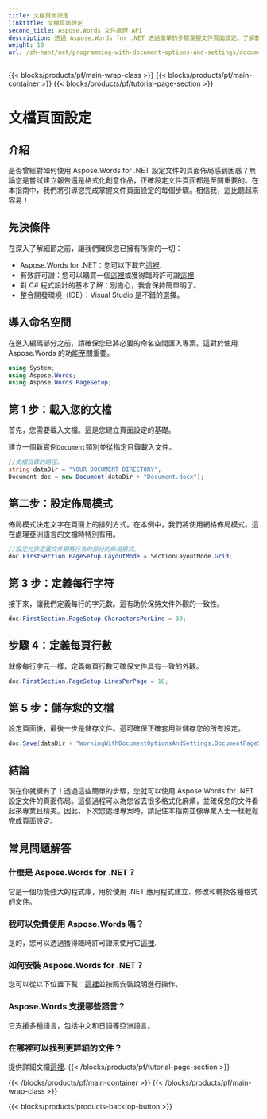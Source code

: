 ```yaml
---
title: 文檔頁面設定
linktitle: 文檔頁面設定
second_title: Aspose.Words 文件處理 API
description: 透過 Aspose.Words for .NET 透過簡單的步驟掌握文件頁面設定。了解載入、設定佈局、定義每行字元、每頁行數以及儲存文件。
weight: 10
url: /zh-hant/net/programming-with-document-options-and-settings/document-page-setup/
---
```


{{< blocks/products/pf/main-wrap-class >}}
{{< blocks/products/pf/main-container >}}
{{< blocks/products/pf/tutorial-page-section >}}

# 文檔頁面設定

## 介紹

是否曾經對如何使用 Aspose.Words for .NET 設定文件的頁面佈局感到困惑？無論您是嘗試建立報告還是格式化創意作品，正確設定文件頁面都是至關重要的。在本指南中，我們將引導您完成掌握文件頁面設定的每個步驟。相信我，這比聽起來容易！

## 先決條件

在深入了解細節之前，讓我們確保您已擁有所需的一切：

-  Aspose.Words for .NET：您可以下載它[這裡](https://releases.aspose.com/words/net/).
- 有效許可證：您可以購買一個[這裡](https://purchase.aspose.com/buy)或獲得臨時許可證[這裡](https://purchase.aspose.com/temporary-license/).
- 對 C# 程式設計的基本了解：別擔心，我會保持簡單明了。
- 整合開發環境（IDE）：Visual Studio 是不錯的選擇。

## 導入命名空間

在進入編碼部分之前，請確保您已將必要的命名空間匯入專案。這對於使用 Aspose.Words 的功能至關重要。

```csharp
using System;
using Aspose.Words;
using Aspose.Words.PageSetup;
```

## 第 1 步：載入您的文檔

首先，您需要載入文檔。這是您建立頁面設定的基礎。

建立一個新實例`Document`類別並從指定目錄載入文件。

```csharp
//文檔目錄的路徑。
string dataDir = "YOUR DOCUMENT DIRECTORY";
Document doc = new Document(dataDir + "Document.docx");
```

## 第二步：設定佈局模式

佈局模式決定文字在頁面上的排列方式。在本例中，我們將使用網格佈局模式。這在處理亞洲語言的文檔時特別有用。

```csharp
//設定允許定義文件網格行為的部分的佈局模式。
doc.FirstSection.PageSetup.LayoutMode = SectionLayoutMode.Grid;
```

## 第 3 步：定義每行字符

接下來，讓我們定義每行的字元數。這有助於保持文件外觀的一致性。

```csharp
doc.FirstSection.PageSetup.CharactersPerLine = 30;
```

## 步驟 4：定義每頁行數

就像每行字元一樣，定義每頁行數可確保文件具有一致的外觀。

```csharp
doc.FirstSection.PageSetup.LinesPerPage = 10;
```

## 第 5 步：儲存您的文檔

設定頁面後，最後一步是儲存文件。這可確保正確套用並儲存您的所有設定。

```csharp
doc.Save(dataDir + "WorkingWithDocumentOptionsAndSettings.DocumentPageSetup.docx");
```

## 結論

現在你就擁有了！透過這些簡單的步驟，您就可以使用 Aspose.Words for .NET 設定文件的頁面佈局。這個過程可以為您省去很多格式化麻煩，並確保您的文件看起來專業且精美。因此，下次您處理專案時，請記住本指南並像專業人士一樣輕鬆完成頁面設定。

## 常見問題解答

### 什麼是 Aspose.Words for .NET？
它是一個功能強大的程式庫，用於使用 .NET 應用程式建立、修改和轉換各種格式的文件。

### 我可以免費使用 Aspose.Words 嗎？
是的，您可以透過獲得臨時許可證來使用它[這裡](https://purchase.aspose.com/temporary-license/).

### 如何安裝 Aspose.Words for .NET？
您可以從以下位置下載：[這裡](https://releases.aspose.com/words/net/)並按照安裝說明進行操作。

### Aspose.Words 支援哪些語言？
它支援多種語言，包括中文和日語等亞洲語言。

### 在哪裡可以找到更詳細的文件？
提供詳細文檔[這裡](https://reference.aspose.com/words/net/).
{{< /blocks/products/pf/tutorial-page-section >}}

{{< /blocks/products/pf/main-container >}}
{{< /blocks/products/pf/main-wrap-class >}}

{{< blocks/products/products-backtop-button >}}

